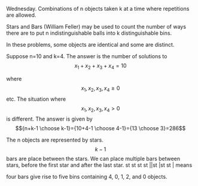 ---
---

Wednesday. Combinations of n objects taken k at a time where repetitions are allowed.

Stars and Bars (William Feller) may be used to count the number of ways there are to put n indistinguishable balls into k distinguishable bins.

In these problems, some objects are identical and some are distinct.

Suppose n=10 and k=4. The answer is the number of solutions to $$x_{1}+x_{2}+x_{3}+x_{4}=10$$

where$$x_{1},x_{2},x_{3},x_{4}\geq0$$etc. The situation where$$x_{1},x_{2},x_{3},x_{4}>0$$is different. The answer is given by$${n+k-1 \choose k-1}={10+4-1 \choose 4-1}={13 \choose 3}=286$$

The n objects are represented by stars.$$k-1$$bars are place between the stars. We can place multiple bars between stars, before the first star and after the last star.
st st st st ||st |st st |
means

four bars give rise to five bins containing 4, 0, 1, 2, and 0 objects.
